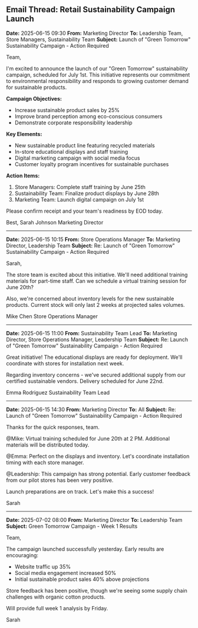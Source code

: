 ## Email Thread: Retail Sustainability Campaign Launch

**Date:** 2025-06-15 09:30
**From:** Marketing Director
**To:** Leadership Team, Store Managers, Sustainability Team
**Subject:** Launch of "Green Tomorrow" Sustainability Campaign - Action Required

Team,

I'm excited to announce the launch of our "Green Tomorrow" sustainability campaign, scheduled for July 1st. This initiative represents our commitment to environmental responsibility and responds to growing customer demand for sustainable products.

**Campaign Objectives:**
- Increase sustainable product sales by 25%
- Improve brand perception among eco-conscious consumers
- Demonstrate corporate responsibility leadership

**Key Elements:**
- New sustainable product line featuring recycled materials
- In-store educational displays and staff training
- Digital marketing campaign with social media focus
- Customer loyalty program incentives for sustainable purchases

**Action Items:**
1. Store Managers: Complete staff training by June 25th
2. Sustainability Team: Finalize product displays by June 28th
3. Marketing Team: Launch digital campaign on July 1st

Please confirm receipt and your team's readiness by EOD today.

Best,
Sarah Johnson
Marketing Director

---

**Date:** 2025-06-15 10:15
**From:** Store Operations Manager
**To:** Marketing Director, Leadership Team
**Subject:** Re: Launch of "Green Tomorrow" Sustainability Campaign - Action Required

Sarah,

The store team is excited about this initiative. We'll need additional training materials for part-time staff. Can we schedule a virtual training session for June 20th?

Also, we're concerned about inventory levels for the new sustainable products. Current stock will only last 2 weeks at projected sales volumes.

Mike Chen
Store Operations Manager

---

**Date:** 2025-06-15 11:00
**From:** Sustainability Team Lead
**To:** Marketing Director, Store Operations Manager, Leadership Team
**Subject:** Re: Launch of "Green Tomorrow" Sustainability Campaign - Action Required

Great initiative! The educational displays are ready for deployment. We'll coordinate with stores for installation next week.

Regarding inventory concerns - we've secured additional supply from our certified sustainable vendors. Delivery scheduled for June 22nd.

Emma Rodriguez
Sustainability Team Lead

---

**Date:** 2025-06-15 14:30
**From:** Marketing Director
**To:** All
**Subject:** Re: Launch of "Green Tomorrow" Sustainability Campaign - Action Required

Thanks for the quick responses, team.

@Mike: Virtual training scheduled for June 20th at 2 PM. Additional materials will be distributed today.

@Emma: Perfect on the displays and inventory. Let's coordinate installation timing with each store manager.

@Leadership: This campaign has strong potential. Early customer feedback from our pilot stores has been very positive.

Launch preparations are on track. Let's make this a success!

Sarah

---

**Date:** 2025-07-02 08:00
**From:** Marketing Director
**To:** Leadership Team
**Subject:** Green Tomorrow Campaign - Week 1 Results

Team,

The campaign launched successfully yesterday. Early results are encouraging:

- Website traffic up 35%
- Social media engagement increased 50%
- Initial sustainable product sales 40% above projections

Store feedback has been positive, though we're seeing some supply chain challenges with organic cotton products.

Will provide full week 1 analysis by Friday.

Sarah
